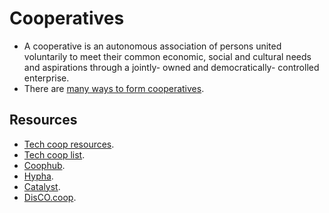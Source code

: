 # Cooperatives

- A cooperative is an autonomous association of persons united voluntarily to meet their common economic, social and cultural needs and aspirations through a jointly- owned and democratically- controlled enterprise.
- There are [many ways to form cooperatives](https://institute.coop/sites/default/files/resources/356%202009_Johnson%20etal_Tech%20Freelancers%20Guide%20to%20Worker%20Co-ops.pdf).

## Resources

- [Tech coop resources](https://tech-coops.xyz/#resources).
- [Tech coop list](https://tech-coops.xyz/#coops).
- [Coophub](https://coophub.io/).
- [Hypha](https://github.com/hyphacoop).
- [Catalyst](https://github.com/catalyst-cooperative).
- [DisCO.coop](https://linktr.ee/DisCO.coop).
